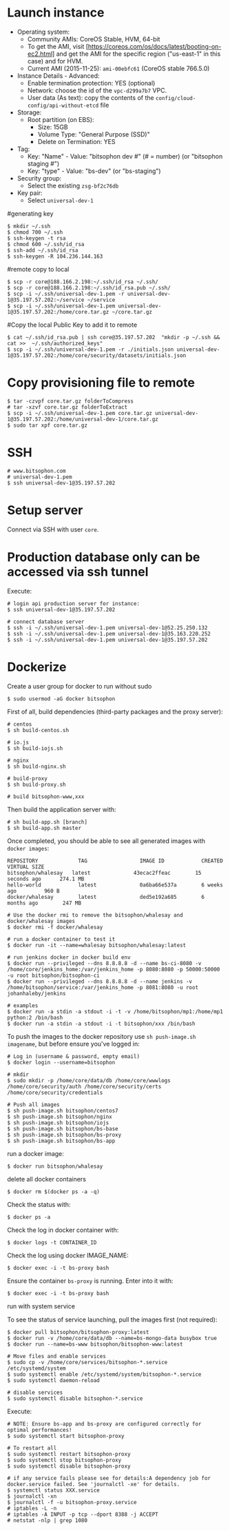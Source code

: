 # Launch instance
* Operating system:
	- Community AMIs: CoreOS Stable, HVM, 64-bit
	- To get the AMI, visit [https://coreos.com/os/docs/latest/booting-on-ec2.html] and get the AMI for the specific region ("us-east-1" in this case) and for HVM.
	- Current AMI (2015-11-25): `ami-00ebfc61` (CoreOS stable 766.5.0)
* Instance Details - Advanced:
	- Enable termination protection: YES (optional)
	- Network: choose the id of the `vpc-d299a7b7` VPC.
	- User data (As text): copy the contents of the `config/cloud-config/api-without-etcd` file
* Storage:
	- Root partition (on EBS):
		- Size: 15GB
		- Volume Type: "General Purpose (SSD)"
		- Delete on Termination: YES
* Tag:
	- Key: "Name" - Value: "bitsophon dev #" (# = number) (or "bitsophon staging #")
	- Key: "type" - Value: "bs-dev" (or "bs-staging")
* Security group:
	- Select the existing `zsg-bf2c76db` 
* Key pair:
	- Select `universal-dev-1` 

#generating key
 
    $ mkdir ~/.ssh
    $ chmod 700 ~/.ssh
    $ ssh-keygen -t rsa
    $ chmod 600 ~/.ssh/id_rsa
    $ ssh-add ~/.ssh/id_rsa
    $ ssh-keygen -R 104.236.144.163

#remote copy to local

	$ scp -r core@188.166.2.198:~/.ssh/id_rsa ~/.ssh/
	$ scp -r core@188.166.2.198:~/.ssh/id_rsa.pub ~/.ssh/
	$ scp -i ~/.ssh/universal-dev-1.pem -r universal-dev-1@35.197.57.202:~/service ~/service
	$ scp -i ~/.ssh/universal-dev-1.pem universal-dev-1@35.197.57.202:/home/core.tar.gz ~/core.tar.gz

#Copy the local Public Key to add it to remote

	$ cat ~/.ssh/id_rsa.pub | ssh core@35.197.57.202  "mkdir -p ~/.ssh && cat >>  ~/.ssh/authorized_keys"
	$ scp -i ~/.ssh/universal-dev-1.pem -r ./initials.json universal-dev-1@35.197.57.202:/home/core/security/datasets/initials.json

# Copy provisioning file to remote

    $ tar -czvpf core.tar.gz folderToCompress
    # tar -xzvf core.tar.gz folderToExtract
    $ scp -i ~/.ssh/universal-dev-1.pem core.tar.gz universal-dev-1@35.197.57.202:/home/universal-dev-1/core.tar.gz
    $ sudo tar xpf core.tar.gz
    
# SSH

	# www.bitsophon.com
	# universal-dev-1.pem
	$ ssh universal-dev-1@35.197.57.202 

# Setup server

Connect via SSH with user `core`.

# Production database only can be accessed via ssh tunnel

Execute:

	# login api production server for instance:
	$ ssh universal-dev-1@35.197.57.202

	# connect database server
	$ ssh -i ~/.ssh/universal-dev-1.pem universal-dev-1@52.25.250.132
	$ ssh -i ~/.ssh/universal-dev-1.pem universal-dev-1@35.163.220.252
	$ ssh -i ~/.ssh/universal-dev-1.pem universal-dev-1@35.197.57.202
	
# Dockerize
	
Create a user group for docker to run without sudo

	$ sudo usermod -aG docker bitsophon

First of all, build dependencies (third-party packages and the proxy server):

	# centos
	$ sh build-centos.sh
	
	# io.js
	$ sh build-iojs.sh
	
	# nginx
	$ sh build-nginx.sh
	
	# build-proxy
	$ sh build-proxy.sh
	
	# build bitsophon-www,xxx

Then build the application server with:

	# sh build-app.sh [branch]
	$ sh build-app.sh master

Once completed, you should be able to see all generated images with `docker images`:

	REPOSITORY             TAG                 IMAGE ID            CREATED             VIRTUAL SIZE
    bitsophon/whalesay   latest              43ecac2ffeac        15 seconds ago      274.1 MB
    hello-world            latest              0a6ba66e537a        6 weeks ago         960 B
    docker/whalesay        latest              ded5e192a685        6 months ago        247 MB

	# Use the docker rmi to remove the bitsophon/whalesay and docker/whalesay images
	$ docker rmi -f docker/whalesay
	
	# run a docker container to test it
	$ docker run -it --name=whalesay bitsophon/whalesay:latest
	
	# run jenkins docker in docker build env
	$ docker run --privileged --dns 8.8.8.8 -d --name bs-ci-8080 -v /home/core/jenkins_home:/var/jenkins_home -p 8080:8080 -p 50000:50000 -u root bitsophon/bitsophon-ci
	$ docker run --privileged --dns 8.8.8.8 -d --name jenkins -v /home/bitsophon/service:/var/jenkins_home -p 8081:8080 -u root johanhaleby/jenkins
	
	# examples
	$ docker run -a stdin -a stdout -i -t -v /home/bitsophon/mp1:/home/mp1 python:2 /bin/bash
	$ docker run -a stdin -a stdout -i -t bitsophon/xxx /bin/bash
To push the images to the docker repository use `sh push-image.sh imagename`, but before ensure you've logged in:

	# Log in (username & password, empty email)
	$ docker login --username=bitsophon
	
	# mkdir
	$ sudo mkdir -p /home/core/data/db /home/core/wwwlogs /home/core/security/auth /home/core/security/certs /home/core/security/credentials
	
	# Push all images
	$ sh push-image.sh bitsophon/centos7
	$ sh push-image.sh bitsophon/nginx
    $ sh push-image.sh bitsophon/iojs
    $ sh push-image.sh bitsophon/bs-base
    $ sh push-image.sh bitsophon/bs-proxy
    $ sh push-image.sh bitsophon/bs-app
 
run a docker image:

    $ docker run bitsophon/whalesay

delete all docker containers
    
    $ docker rm $(docker ps -a -q)
    
Check the status with:

	$ docker ps -a

Check the log in docker container with:

	$ docker logs -t CONTAINER_ID

Check the log using docker IMAGE_NAME:

	$ docker exec -i -t bs-proxy bash
	
Ensure the container `bs-proxy` is running. Enter into it with:

	$ docker exec -i -t bs-proxy bash
		
run with system service

To see the status of service launching, pull the images first (not required):

	$ docker pull bitsophon/bitsophon-proxy:latest
    $ docker run -v /home/core/data/db --name=bs-mongo-data busybox true
    $ docker run --name=bs-www bitsophon/bitsophon-www:latest

	# Move files and enable services
	$ sudo cp -v /home/core/services/bitsophon-*.service /etc/systemd/system
	$ sudo systemctl enable /etc/systemd/system/bitsophon-*.service
	$ sudo systemctl daemon-reload
	
	# disable services
	$ sudo systemctl disable bitsophon-*.service

Execute:

	# NOTE: Ensure bs-app and bs-proxy are configured correctly for optimal performances!
	$ sudo systemctl start bitsophon-proxy
	
	# To restart all
	$ sudo systemctl restart bitsophon-proxy
	$ sudo systemctl stop bitsophon-proxy
    $ sudo systemctl disable bitsophon-proxy

	# if any service fails please see for details:A dependency job for docker.service failed. See 'journalctl -xe' for details.
	$ systemctl status XXX.service
	$ journalctl -xn
	$ journalctl -f -u bitsophon-proxy.service
	# iptables -L -n
	# iptables -A INPUT -p tcp --dport 8388 -j ACCEPT
	# netstat -nlp | grep 1080